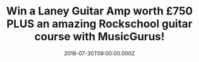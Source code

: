 ---
campaign-uuid: "c-de7b746d-3f1c-46db-b12e-ef2216d2df87"
type: "Preview"
category: "Music"
date: "2018-07-30T09:00:00.000Z"
end-date: "2018-08-30T23:59:00.000Z"
disable-form: false
is_promoted: true
has_entry_page: true
title: "Win a Laney Guitar Amp worth £750 PLUS an amazing Rockschool guitar course\
  \ with MusicGurus!"
competition-description: "<p>The #1 place to learn music online MusicGurus is giving\
  \ away an incredible prize for a music-lover: a Laney Guitar Amp worth £750 PLUS\
  \ an amazing Rockschool guitar course which includes many lessons!</p> \r\n<p>Whether\
  \ you’re a beginner or improver, enter now to win this amazing prize and get on\
  \ your way to becoming a rockstar with MusicGurus!</p>"
hero-header: "Win a Laney Guitar Amp worth £750 PLUS an amazing Rockschool guitar\
  \ course with MusicGurus!"
terms-confirmation: "N/A"
banner-img: "https://assets.expresslyapp.com/asset-07620395-1df1-49b3-9fe2-ddeaa8b235ac.jpg"
logo-left-href: "https://www.musicgurus.com/"
logo-left-image: "https://assets.expresslyapp.com/asset-78f189a4-1ce3-4c02-85c0-e96cd9039121.jpg"
logo-left-title: "MusicGurus"
bg-image-hero: "https://assets.expresslyapp.com/asset-af9c33d1-e150-489e-806a-e4f9bd209f54.png"
bg-image-first: "https://assets.expresslyapp.com/asset-782baafa-bd8b-4d81-b160-eb724f1b0377.png"
bg-image-second: "https://assets.expresslyapp.com/asset-e08839e6-ea44-48d7-a1a7-3601208ad948.png"
bg-image-third: "https://assets.expresslyapp.com/asset-ab6af562-e01c-4c64-8979-474a09c5b002.png"
section1-content: "MusicGurus.com is the #1 place to learn music online. Whether you’\
  re just starting out or already an experienced musician, choose from 1000s of video\
  \ lessons across a range of instruments and styles taught by top teachers and contemporary\
  \ stars such as Katie Melua, Everything Everything and Radiohead."
section2-content: "<p>Students can learn anything from piano to electronic music production\
  \ with HD video lessons and get 1-2-1 personalized tutoring from awesome teachers\
  \ anytime, anywhere.</p>\r\n<p>What’s even better is that MusicGurus have just released\
  \ a new guitar course with Rockschool, who are the global leaders in contemporary\
  \ music education and exams and you can take a course for free as part of this awesome\
  \ prize!</p>"
section3-content: "<p>If you’re liking what you’re hearing… get ready to become a\
  \ rockstar because NME AAA is partnering with MusicGurus to give one lucky winner\
  \ a Laney GH30R-112 amp worth £750 plus a free Rockschool guitar course at a level\
  \ that suits you from beginner to advanced!</p>\r\n<p>Enter the form below and show\
  \ your inner musician with MusicGurus and this amazing prize!</p>\r\n<p>Good luck!</p>"
entry-title: "Win a Laney Guitar Amp worth £750 PLUS an amazing Rockschool guitar\
  \ course with MusicGurus!"
entry-content: "Enter the draw to win a Laney Guitar Amp worth £750 and amazing Rockschool\
  \ guitar course with MusicGurus by completing the form below before 23:59 on 30th\
  \ of August 2018."
has-winner: false
prize-description: "A Laney Guitar Amp worth £750 PLUS plus a free Rockschool guitar\
  \ course which includes many lessons."
special-conditions: "Multiple entries are allowed up to one every day."
---